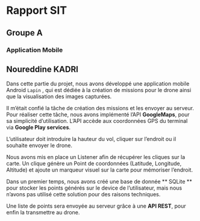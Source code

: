
# Rapport SIT
## Groupe A
### Application Mobile

## Noureddine KADRI


Dans cette partie du projet, nous avons développé une application mobile Android `Lapin` , qui est dédiée à la création de missions pour le drone ainsi que la visualisation des images capturées.

Il m’était confié la tâche de création des missions et les envoyer au serveur.
Pour réaliser cette tâche, nous avons implémenté l’API **GoogleMaps**, pour sa simplicité d’utilisation.
L’API accède aux coordonnées GPS du terminal via **Google Play services**.

L’utilisateur doit introduire la hauteur du vol, cliquer sur l’endroit ou il souhaite envoyer le drone.

Nous avons mis en place un Listener afin de récupérer les cliques sur la carte. Un clique génère un Point de coordonnées (Latitude, Longitude, Altitude) et ajoute un marqueur visuel sur la carte pour mémoriser l’endroit.

Dans un premier temps, nous avons créé une base de donnée ** SQLite ** pour stocker les points générés sur le device de l’utilisateur, mais nous n’avons pas utilisé cette solution pour des raisons techniques.

Une liste de points sera envoyée au serveur grâce à une **API REST**,  pour enfin la transmettre au drone.
 
  
